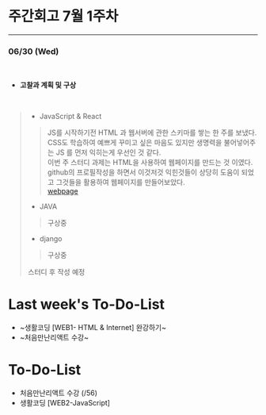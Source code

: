 # 주간회고 7월 1주차
---

### 06/30 (Wed)
<br>

+ **고찰과 계획 및 구상** <br>
<br>

>* JavaScript & React
>> JS를 시작하기전 HTML 과 웹서버에 관한 스키마를 쌓는 한 주를 보냈다.<br>
>> CSS도 학습하여 예쁘게 꾸미고 싶은 마음도 있지만 생명력을 불어넣어주는 JS 를 먼저 익히는게 우선인 것 같다.<br>
>> 이번 주 스터디 과제는 HTML을 사용하여 웹페이지를 만드는 것 이였다. <br>
>> github의 프로필작성을 하면서 이것저것 익힌것들이 상당히 도움이 되었고 그것들을 활용하여 웹페이지를 만들어보았다.<br>
>> [webpage](https://www.notion.so/TIL-WEB1-HTML-Internet-5b92e93fc1694c3396c4539150fae479) 
>> 
>
>* JAVA
>>구상중<br>
>
>* django
>>구상중<br>
>
>  
> 스터디 후 작성 예정
> 
> 

# Last week's To-Do-List
+ ~생활코딩 [WEB1- HTML & Internet] 완강하기~
+ ~처음만난리액트 수강~
# To-Do-List
+ 처음만난리액트 수강 (/56)
+ 생활코딩 [WEB2-JavaScript] 

